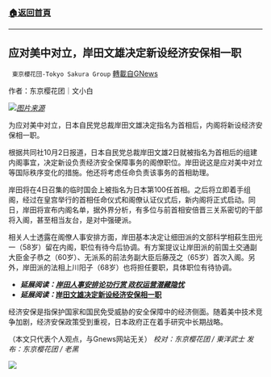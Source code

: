 ###  [:house:返回首頁](https://github.com/ourhimalayas/txt)
---


## 应对美中对立，岸田文雄决定新设经济安保相一职
` 東京櫻花団-Tokyo Sakura Group` [轉載自GNews](https://gnews.org/zh-hans/1570806/)

作者：东京樱花团｜文小白

![](https://assets.gnews.org/wp-content/uploads/2021/10/应对美中对立，岸田文雄决定新设经济安保相一职.png)[*图片来源*](http://yoyo8.img-ix.net/news/202110/03/oid120564_1.jpeg)

为应对美中对立，日本自民党总裁岸田文雄决定指名为首相后，内阁将新设经济安保相一职。

根据共同社10月2日报道，日本自民党总裁岸田文雄2日就被指名为首相后的组建内阁事宜，决定新设负责经济安全保障事务的阁僚职位。岸田说这是应对美中对立等国际秩序变化的措施。他还将考虑任命负责该事务的首相助理。

岸田将在4日召集的临时国会上被指名为日本第100任首相。之后将立即着手组阁，经过在皇宫举行的首相任命仪式和阁僚认证仪式后，新内阁将正式启动。同日，岸田将宣布内阁名单，据外界分析，有多位与前首相安倍晋三关系密切的干部将入阁，甚至相当友台，是对中强硬派。

相关人士透露在阁僚人事安排方面，岸田基本决定让细田派的文部科学相萩生田光一（58岁）留在内阁，职位有待今后协调。有方案提议让岸田派的前国土交通副大臣金子恭之（60岁）、无派系的前法务副大臣后藤茂之（65岁）首次入阁。另外，岸田派的法相上川阳子（68岁）也将担任要职，具体职位有待协调。

- ***延展阅读：***[***岸田人事安排论功行赏 政权运营潜藏隐忧***](https://china.kyodonews.net/news/2021/10/6b68bc2f0848--.html)
- ***延展阅读：***[**岸田文雄决定新设经济安保相一职**](https://china.kyodonews.net/news/2021/10/141915a99870.html)


经济安保是指保护国家和国民免受威胁的安全保障中的经济侧面。随着美中技术竞争加剧，经济安保政策受到重视，日本政府正在着手研究中长期战略。

（本文只代表个人观点，与Gnews网站无关）
*校对：东京樱花团 / 東洋武士
发布：东京樱花团 / 老黑*

![](https://assets.gnews.org/wp-content/uploads/2021/10/image0-1-18-1.png)
